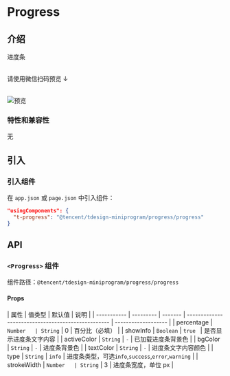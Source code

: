 # Progress

## 介绍

进度条<br/><br/>

请使用微信扫码预览 ↓<br/><br/>

![预览](https://tdesign.gtimg.com/miniprogram/qrcode/progress.png)

### 特性和兼容性

无

## 引入

### 引入组件

在 `app.json` 或 `page.json` 中引入组件：

```json
"usingComponents": {
  "t-progress": "@tencent/tdesign-miniprogram/progress/progress"
}
```

## API

### `<Progress>` 组件

组件路径：`@tencent/tdesign-miniprogram/progress/progress`

#### Props

| 属性        | 值类型    | 默认值  | 说明                                               |
| ----------- | --------- | ------- | -------------------------------------------------- | ------------------- |
| percentage  | `Number   | String` | 0                                                  | 百分比（必填）      |
| showInfo    | `Boolean` | `true ` | 是否显示进度条文字内容                             |
| activeColor | `String`  | `-`     | 已加载进度条背景色                                 |
| bgColor     | `String`  | `-`     | 进度条背景色                                       |
| textColor   | `String`  | `-`     | 进度条文字内容颜色                                 |
| type        | `String`  | `info`  | 进度条类型，可选`info`,`success`,`error`,`warning` |
| strokeWidth | `Number   | String` | 3                                                  | 进度条宽度，单位 px |
